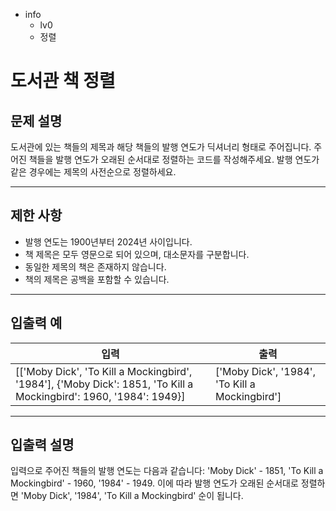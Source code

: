 - info
    - lv0
    - 정렬

# 도서관 책 정렬
## 문제 설명
도서관에 있는 책들의 제목과 해당 책들의 발행 연도가 딕셔너리 형태로 주어집니다. 주어진 책들을 발행 연도가 오래된 순서대로 정렬하는 코드를 작성해주세요. 발행 연도가 같은 경우에는 제목의 사전순으로 정렬하세요.

---

## 제한 사항

- 발행 연도는 1900년부터 2024년 사이입니다.
- 책 제목은 모두 영문으로 되어 있으며, 대소문자를 구분합니다.
- 동일한 제목의 책은 존재하지 않습니다.
- 책의 제목은 공백을 포함할 수 있습니다.

---

## 입출력 예

|   입력    | 출력 |
| --------- | ------ |
| [['Moby Dick', 'To Kill a Mockingbird', '1984'], {'Moby Dick': 1851, 'To Kill a Mockingbird': 1960, '1984': 1949}] | ['Moby Dick', '1984', 'To Kill a Mockingbird'] |


---

## 입출력 설명
입력으로 주어진 책들의 발행 연도는 다음과 같습니다: 'Moby Dick' - 1851, 'To Kill a Mockingbird' - 1960, '1984' - 1949. 이에 따라 발행 연도가 오래된 순서대로 정렬하면 'Moby Dick', '1984', 'To Kill a Mockingbird' 순이 됩니다.
